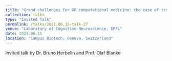 ```yaml
---
title: "Grand challenges for XR computational medicine: the case of training"
collection: talks
type: "Invited Talk"
permalink: /talks/2021.06.15-talk-27
venue: "Laboratory of Cognitive Neuroscience, EPFL"
date: 2021.06.15
location: "Campus Biotech, Geneva, Switzerland"
---
```


Invited talk by Dr. Bruno Herbelin and Prof. Olaf Blanke
